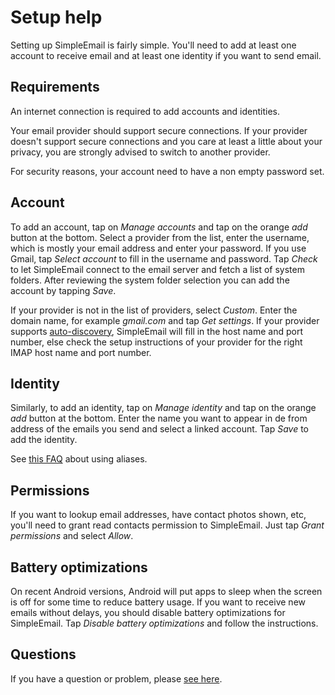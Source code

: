 # Setup help

Setting up SimpleEmail is fairly simple.
You'll need to add at least one account to receive email and at least one identity if you want to send email.

## Requirements

An internet connection is required to add accounts and identities.

Your email provider should support secure connections.
If your provider doesn't support secure connections and you care at least a little about your privacy,
you are strongly advised to switch to another provider.

For security reasons, your account need to have a non empty password set.

## Account

To add an account, tap on *Manage accounts* and tap on the orange *add* button at the bottom.
Select a provider from the list, enter the username, which is mostly your email address and enter your password.
If you use Gmail, tap *Select account* to fill in the username and password.
Tap *Check* to let SimpleEmail connect to the email server and fetch a list of system folders.
After reviewing the system folder selection you can add the account by tapping *Save*.

If your provider is not in the list of providers, select *Custom*.
Enter the domain name, for example *gmail.com* and tap *Get settings*.
If your provider supports [auto-discovery](https://tools.ietf.org/html/rfc6186), SimpleEmail will fill in the host name and port number,
else check the setup instructions of your provider for the right IMAP host name and port number.

## Identity

Similarly, to add an identity, tap on *Manage identity* and tap on the orange *add* button at the bottom.
Enter the name you want to appear in de from address of the emails you send and select a linked account.
Tap *Save* to add the identity.

See [this FAQ](https://framagit.org/dystopia-project/simple-email/blob/master/FAQ.md#FAQ9) about using aliases.

## Permissions

If you want to lookup email addresses, have contact photos shown, etc, you'll need to grant read contacts permission to SimpleEmail.
Just tap *Grant permissions* and select *Allow*.

## Battery optimizations

On recent Android versions, Android will put apps to sleep when the screen is off for some time to reduce battery usage.
If you want to receive new emails without delays, you should disable battery optimizations for SimpleEmail.
Tap *Disable battery optimizations* and follow the instructions.

## Questions

If you have a question or problem, please [see here](https://framagit.org/dystopia-project/simple-email/blob/master/FAQ.md).
